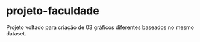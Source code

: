 # projeto-faculdade
Projeto voltado para criação de 03 gráficos diferentes baseados no mesmo dataset.
